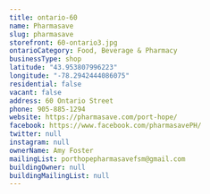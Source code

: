 ```yaml
---
title: ontario-60
name: Pharmasave
slug: pharmasave
storefront: 60-ontario3.jpg
ontarioCategory: Food, Beverage & Pharmacy
businessType: shop
latitude: "43.953807996223"
longitude: "-78.2942444086075"
residential: false
vacant: false
address: 60 Ontario Street
phone: 905-885-1294
website: https://pharmasave.com/port-hope/
facebook: https://www.facebook.com/pharmasavePH/
twitter: null
instagram: null
ownerName: Amy Foster
mailingList: porthopepharmasavefsm@gmail.com
buildingOwner: null
buildingMailingList: null
---
```


